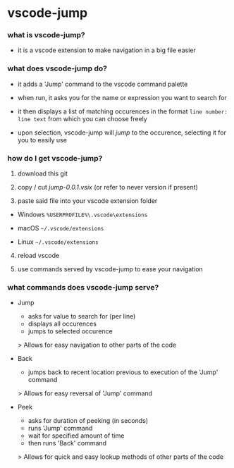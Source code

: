 
#  vscode-jump

###  what is vscode-jump?

- it is a vscode extension to make navigation in a big file easier

###  what does vscode-jump do?

- it adds a 'Jump' command to the vscode command palette

- when run, it asks you for the name or expression you want to search for

- it then displays a list of matching occurences in the format ``line number: line text`` from which you can choose freely

- upon selection, vscode-jump will *jump* to the occurence, selecting it for you to easily use

###  how do I get vscode-jump?

1. download this git

2. copy / cut *jump-0.0.1.vsix* (or refer to never version if present)

3. paste said file into your vscode extension folder

- Windows `%USERPROFILE%\.vscode\extensions`

- macOS `~/.vscode/extensions`

- Linux `~/.vscode/extensions`

4. reload vscode

5. use commands served by vscode-jump to ease your navigation
### what commands does vscode-jump serve?
- Jump
	- asks for value to search for (per line)
	- displays all occurences
	- jumps to selected occurence

    \> Allows for easy navigation to other parts of the code
- Back
	- jumps back to recent location previous to execution of the 'Jump' command

    \> Allows for easy reversal of 'Jump' command
- Peek
	- asks for duration of peeking (in seconds)
	- runs 'Jump' command
	- wait for specified amount of time
	- then runs 'Back' command

    \> Allows for quick and easy lookup methods of other parts of the code